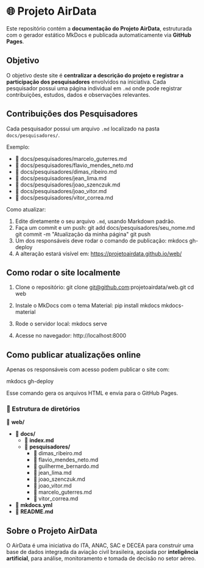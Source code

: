 
🌐 Projeto AirData
=========================================

Este repositório contém a **documentação do Projeto AirData**, estruturada com o gerador estático MkDocs e publicada automaticamente via **GitHub Pages**.

Objetivo
-----------
O objetivo deste site é **centralizar a descrição do projeto e registrar a participação dos pesquisadores** envolvidos na iniciativa. Cada pesquisador possui uma página individual em `.md` onde pode registrar contribuições, estudos, dados e observações relevantes.

Contribuições dos Pesquisadores
-------------------------------------
Cada pesquisador possui um arquivo `.md` localizado na pasta `docs/pesquisadores/`.

Exemplo:
- 📄 docs/pesquisadores/marcelo_guterres.md
- 📄 docs/pesquisadores/flavio_mendes_neto.md
- 📄 docs/pesquisadores/dimas_ribeiro.md
- 📄 docs/pesquisadores/jean_lima.md
- 📄 docs/pesquisadores/joao_szenczuk.md
- 📄 docs/pesquisadores/joao_vitor.md
- 📄 docs/pesquisadores/vitor_correa.md

Como atualizar:
1. Edite diretamente o seu arquivo `.md`, usando Markdown padrão.
2. Faça um commit e um push:
   git add docs/pesquisadores/seu_nome.md
   git commit -m "Atualização da minha página"
   git push
3. Um dos responsáveis deve rodar o comando de publicação:
   mkdocs gh-deploy
4. A alteração estará visível em:
   https://projetoairdata.github.io/web/

Como rodar o site localmente
-------------------------------
1. Clone o repositório:
   git clone git@github.com:projetoairdata/web.git
   cd web

2. Instale o MkDocs com o tema Material:
   pip install mkdocs mkdocs-material

3. Rode o servidor local:
   mkdocs serve

4. Acesse no navegador:
   http://localhost:8000

Como publicar atualizações online
------------------------------------
Apenas os responsáveis com acesso podem publicar o site com:

   mkdocs gh-deploy

Esse comando gera os arquivos HTML e envia para o GitHub Pages.

### 📁 Estrutura de diretórios

📁 **web/**
  - 📁 **docs/**
    - 📄 **index.md**
    - 📁 **pesquisadores/**
      - 📄 dimas_ribeiro.md
      - 📄 flavio_mendes_neto.md
      - 📄 guilherme_bernardo.md
      - 📄 jean_lima.md
      - 📄 joao_szenczuk.md
      - 📄 joao_vitor.md
      - 📄 marcelo_guterres.md
      - 📄 vitor_correa.md
  - 📄 **mkdocs.yml**
  - 📄 **README.md**
  
Sobre o Projeto AirData
--------------------------
O AirData é uma iniciativa do ITA, ANAC, SAC e DECEA para construir uma base de dados integrada da aviação civil brasileira, apoiada por **inteligência artificial**, para análise, monitoramento e tomada de decisão no setor aéreo.

